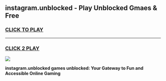 
## instagram.unblocked - Play Unblocked Gmaes & Free
<h3>
<a href="https://news.freeplayer.one?title=instagram.unblocked&ref=23F">CLICK TO PLAY</a></h3>
<hr>

<h3>
<a href="https://news.freeplayer.one?title=instagram.unblocked&ref=23F">CLICK 2 PLAY</a>
  
</h3>

<a href="https://news.freeplayer.one?title=instagram.unblocked&ref=23F/"><img src="https://clearcache.store/games.png"></a>


**instagram.unblocked games unblocked: Your Gateway to Fun and Accessible Online Gaming**
